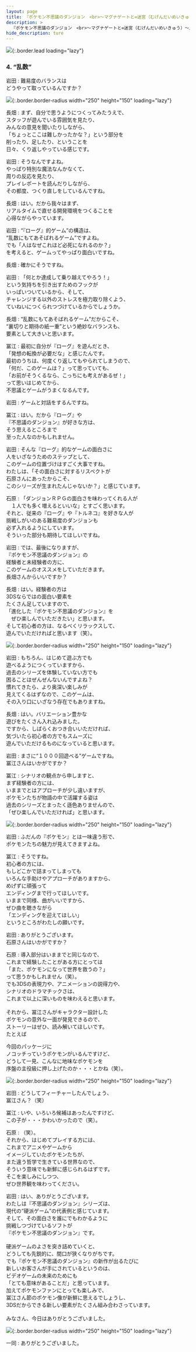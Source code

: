 ```yaml
---
layout: page
title: 『ポケモン不思議のダンジョン　<br>～マグナゲートと∞迷宮（むげんだいめいきゅう）～』
description: >
  『ポケモン不思議のダンジョン　<br>～マグナゲートと∞迷宮（むげんだいめいきゅう）～』
hide_description: ture
---
```


![](/others/interviews/jp/3ds/apdj/vol1/img/mainvisual4.jpg){:.border.lead loading="lazy"}

### 4. “乱数”

岩田
: 難易度のバランスは<br>どうやって取っているんですか？

![](/others/interviews/jp/3ds/apdj/vol1/img/photo11.jpg){:.border.border-radius width="250" height="150"  loading="lazy"}

長畑
: まず、自分で思うようにつくってみたうえで、<br>スタッフが遊んでいる雰囲気を見たり、<br>みんなの意見を聞いたりしながら、<br>「ちょっとここは難しかったかな？」という部分を<br>削ったり、足したり、ということを<br>日々、くり返しやっている感じです。

岩田
: そうなんですよね。<br>やっぱり特別な魔法なんかなくて、<br>周りの反応を見たり、<br>プレイレポートを読んだりしながら、<br>その都度、つくり直しをしているんですね。

長畑
: はい。だから我々はまず、<br>リアルタイムで直せる開発環境をつくることを<br>心得ながらやっています。

岩田
: “『ローグ』的ゲーム”の構造は、<br>“乱数にもてあそばれるゲーム”ですよね。<br>でも「人はなぜこれほど必死になれるのか？」<br>を考えると、ゲームってやっぱり面白いですね。

長畑
: 確かにそうですね。

岩田
: 「何とか達成して乗り越えてやろう！」<br>という気持ちを引き出すためのフックが<br>いっぱいついているから、そして、<br>チャレンジする以外のストレスを極力取り除くよう、<br>ていねいにつくられつづけているからでしょうか。

長畑
: “乱数にもてあそばれるゲーム”だからこそ、<br>“裏切りと期待の紙一重”という絶妙なバランスも、<br>要素として大きいと思います。

冨江
: 最初に自分が『ローグ』を遊んだとき、<br>「発想の転換が必要だな」と感じたんです。<br>最初のうちは、何度くり返してもやられてしまうので、<br>「何だ、このゲームは？」って思っていても、<br>「お前がそうくるなら、こっちにも考えがあるぜ！」<br>って思いはじめてから、<br>不思議とゲームがうまくなるんです。

岩田
: ゲームと対話をするんですね。

冨江
: はい。だから『ローグ』や<br>『不思議のダンジョン』が好きな方は、<br>そう思えるところまで<br>至った人なのかもしれません。

岩田
: そんな『ローグ』的なゲームの面白さに<br>人をいざなうためのステップとして、<br>このゲームの位置づけはすごく大事ですね。<br>わたしは、「その面白さに対するリスペクトが<br>石原さんにあったからこそ、<br>このシリーズが生まれたんじゃないか？」と感じています。

石原
: 「ダンジョンＲＰＧの面白さを味わってくれる人が<br>　１人でも多く増えるといいな」とすごく思います。<br>それと、従来の『ローグ』や『トルネコ』を好きな人が<br>挑戦しがいのある難易度のダンジョンも<br>必ず入れるようにしています。<br>そういった部分も期待してほしいですね。

岩田
: では、最後になりますが、<br>『ポケモン不思議のダンジョン』の<br>経験者と未経験者の方に、<br>このゲームのオススメをしていただきます。<br>長畑さんからいいですか？

長畑
: はい。経験者の方は<br>3DSならではの面白い要素を<br>たくさん足していますので、<br>「進化した『ポケモン不思議のダンジョン』を<br>　ぜひ楽しんでいただきたい」と思います。<br>そして初心者の方は、なるべくリラックスして、<br>遊んでいただければと思います（笑）。

![](/others/interviews/jp/3ds/apdj/vol1/img/photo12.jpg){:.border.border-radius width="250" height="150"  loading="lazy"}

岩田
: もちろん、はじめて遊ぶ方でも<br>遊べるようにつくっていますから、<br>過去のシリーズを体験していない方でも<br>困ることはぜんぜんないんですよね？<br>慣れてきたら、より奥深い楽しみが<br>見えてくるはずなので、このゲームは、<br>その入り口にいざなう存在でもありますね。

長畑
: はい。バリエーション豊かな<br>遊びをたくさん入れ込みました。<br>ですから、しばらくおつき合いいただければ、<br>気づいたら初心者の方でもスムーズに<br>遊んでいただけるものになっていると思います。

岩田
: まさに“１０００回遊べる”ゲームですね。<br>冨江さんはいかがですか？

冨江
: シナリオの観点から申しますと、<br>まず経験者の方には、<br>いままでとはアプローチが少し違いますが、<br>ポケモンたちが物語の中で活躍する姿は<br>過去のシリーズとまったく遜色ありませんので、<br>「ぜひ楽しんでいただければ」と思います。

![](/others/interviews/jp/3ds/apdj/vol1/img/photo13.jpg){:.border.border-radius width="250" height="150"  loading="lazy"}

岩田
: ふだんの『ポケモン』とは一味違う形で、<br>ポケモンたちの魅力が見えてきますよね。

冨江
: そうですね。<br>初心者の方には、<br>もしどこかで詰まってしまっても<br>いろんな手助けやアプローチがありますから、<br>めげずに頑張って<br>エンディングまで行ってほしいです。<br>いままで同様、曲がいいですから、<br>ぜひ曲を聴きながら<br>「エンディングを迎えてほしい」<br>というところがわたしの願いです。

岩田
: ありがとうございます。<br>石原さんはいかがですか？

石原
: 導入部分はいままでと同じなので、<br>これまで経験したことがある方にとっては<br>「また、ポケモンになって世界を救うの？」<br>って思うかもしれません（笑）。<br>でも3DSの表現力や、アニメーションの説得力や、<br>シナリオのドラマチックさは、<br>これまで以上に深いものを味わえると思います。<br><br>それから、冨江さんがキャラクター設計した<br>ポケモンの意外な一面が発見できるので、<br>ストーリーはぜひ、読み解いてほしいです。<br>たとえば

今回のパッケージに<br>ノコッチっていうポケモンがいるんですけど、<br>どうして一見、こんなに地味なポケモンを<br>序盤の主役級に押し上げたのか・・・とかね（笑）。

![](/others/interviews/jp/3ds/apdj/vol1/img/photo14.jpg){:.border.border-radius width="250" height="150"  loading="lazy"}

岩田
: どうしてフィーチャーしたんでしょう、<br>冨江さん？（笑）

冨江
: いや、いろいろ候補はあったんですけど、<br>この子が・・・かわいかったので（笑）。

石原
: （笑）。<br>それから、はじめてプレイする方には、<br>これまでアニメやゲームから<br>イメージしていたポケモンたちが、<br>また違う哲学で生きている世界なので、<br>そういう意味でも新鮮に感じられるはずです。<br>そこを楽しみにしつつ、<br>ぜひ世界観を味わってください。

岩田
: はい、ありがとうございます。<br>わたしは『不思議のダンジョン』シリーズは、<br>現代の“硬派ゲーム”の代表例と感じています。<br>そして、その面白さを誰にでもわかるように<br>挑戦しつづけているソフトが<br>『ポケモン不思議のダンジョン』です。<br><br>硬派ゲームのよさを突き詰めていくと、<br>どうしても先鋭的に、間口が狭くなりがちです。<br>でも『ポケモン不思議のダンジョン』の新作が出るたびに<br>新しいお客さんが手にされているというのは、<br>ビデオゲームの未来のためにも<br>「とても意味があることだ」と思っています。<br>加えてポケモンファンにとっても楽しみで、<br>冨江さん節のポケモン像が新鮮に思えるでしょうし、<br>3DSだからできる新しい要素がたくさん組み合わさっています。<br><br>みなさん、今日はありがとうございました。

![](/others/interviews/jp/3ds/apdj/vol1/img/photo15.jpg){:.border.border-radius width="250" height="150"  loading="lazy"}

一同
: ありがとうございました。
